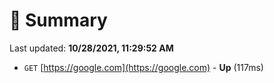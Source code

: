 # 📖 Summary
Last updated: **10/28/2021, 11:29:52 AM**

- `GET` [https://google.com](https://google.com) - **Up** (117ms)
